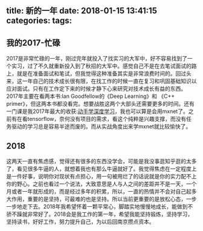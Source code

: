 title: 新的一年
date: 2018-01-15 13:41:15
categories: 
tags:
---

## 我的2017-忙碌
2017是非常忙碌的一年，刚过完年就投入了找实习的大军中，好不容易找到了一个实习，过了不久就重新投入到了秋招的大军中。感觉自己不是在去笔试面试的路上，就是在准备面试和笔试，但我觉得这种准备其实是非常浪费时间的。回过头来，这一年自己的技术成长很有限，在找工作的时候一直在复习和巩固基础知识以应对面试。只有在工作定下来的时候才静下心来研究对技术成长有益的东西。2017年主要在看两本书:Ian Goodfellow的《Deep Learning》和 《C++ primer》，但这两本书都没看完。想要战胜这两个大部头还需要更多的时间。还有一门课是我2017年最大的收获:[动手学深度学习](https://zh.gluon.ai/)，我也可以算是会用mxnet了。之前有在看tensorflow，奈何没有项目的需求，看这个纯粹是兴趣支撑，而没有任务驱动的学习总是容易半途而废的。而从实战角度出来学mxnet就比较愉快了。

## 2018
这两天一直有焦虑感，觉得还有很多的东西没学会，可能是我没事逛知乎逛的太多了，看见很多牛逼的人，就想着我也有那么牛逼就好了。我觉得焦虑在一定程度上是一件好事，说明你对现状有点担心，用一句被用烂了的话说就是你的实力配不上你的野心。之前也看过一个说法，大致意思是人与人之间的差距并不是一天，一个月或者一年就形成的，而是经过多年的积累，所以，一直的热情并不会对自己起多大作用，重要的是坚持，可最难的也是坚持。所以当前更重要的是放松心态，一步一步地走下去。2018年我希望怀着一颗平常心，脚踏实地慢慢地成长，能做到不骄不躁就非常好了。2018会是我工作的第一年，希望我能坚持锻炼，坚持学习，坚持读书，好好工作，努力提升自己，为以后回南京攒点资本。






